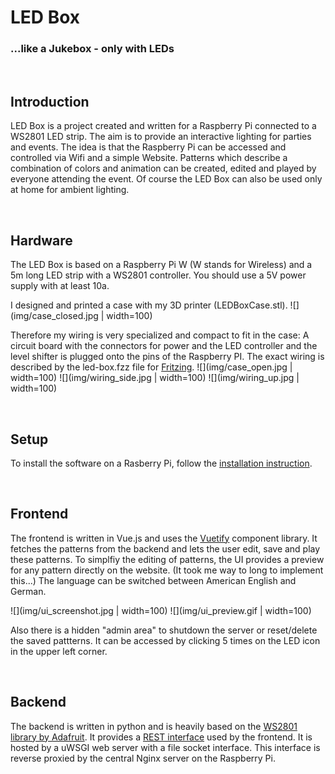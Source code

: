 # LED Box
### ...like a Jukebox - only with LEDs

<br/> 

## Introduction

LED Box is a project created and written for a Raspberry Pi connected to a WS2801 LED strip. The aim is to provide an interactive lighting for parties and events. The idea is that the Raspberry Pi can be accessed and controlled via Wifi and a simple Website. Patterns which describe a combination of colors and animation can be created, edited and played by everyone attending the event. Of course the LED Box can also be used only at home for ambient lighting. 

<br/>

## Hardware

The LED Box is based on a Raspberry Pi W (W stands for Wireless) and a 5m long LED strip with a WS2801 controller. You should use a 5V power supply with at least 10a. 

I designed and printed a case with my 3D printer (LEDBoxCase.stl). 
![](img/case_closed.jpg | width=100)

Therefore my wiring is very specialized and compact to fit in the case: A circuit board with the connectors for power and the LED controller and the level shifter is plugged onto the pins of the Raspberry PI. The exact wiring is described by the led-box.fzz file for [Fritzing](https://fritzing.org/).
![](img/case_open.jpg | width=100)
![](img/wiring_side.jpg | width=100)
![](img/wiring_up.jpg | width=100)


<br/>

## Setup

To install the software on a Rasberry Pi, follow the [installation instruction](setup/Installation.md).

<br/>

## Frontend

The frontend is written in Vue.js and uses the [Vuetify](https://vuetifyjs.com) component library. It fetches the patterns from the backend and lets the user edit, save and play these patterns. To simplfiy the editing of patterns, the UI provides a preview for any pattern directly on the website. (It took me way to long to implement this...) The language can be switched between American English and German.

![](img/ui_screenshot.jpg | width=100)
![](img/ui_preview.gif | width=100)

Also there is a hidden "admin area" to shutdown the server or reset/delete the saved pattterns. It can be accessed by clicking 5 times on the LED icon in the upper left corner.

<br/>

## Backend

The backend is written in python and is heavily based on the [WS2801 library by Adafruit](https://github.com/adafruit/Adafruit_CircuitPython_WS2801). It provides a [REST interface](openapi.yaml) used by the frontend. It is hosted by a uWSGI web server with a file socket interface. This interface is reverse proxied by the central Nginx server on the Raspberry Pi.